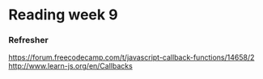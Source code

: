 # Reading week 9

### Refresher
https://forum.freecodecamp.com/t/javascript-callback-functions/14658/2
http://www.learn-js.org/en/Callbacks

